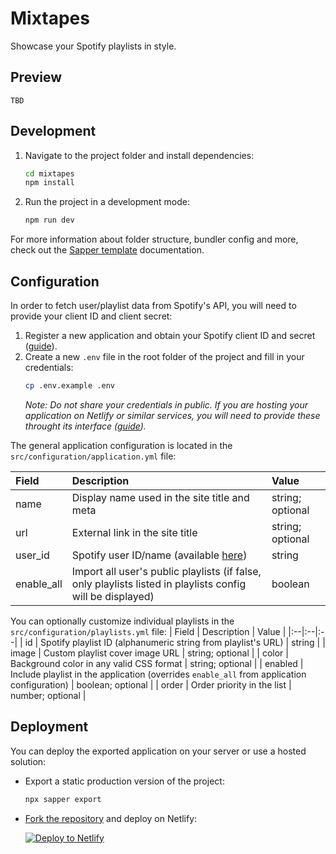 # Mixtapes

Showcase your Spotify playlists in style.

## Preview
`TBD`

## Development

1. Navigate to the project folder and install dependencies:
	```sh
    cd mixtapes
    npm install
    ```
2. Run the project in a development mode:
	```sh
    npm run dev
    ```

For more information about folder structure, bundler config and more, check out the [Sapper template](https://github.com/sveltejs/sapper-template) documentation.

## Configuration

In order to fetch user/playlist data from Spotify's API, you will need to provide your client ID and client secret:

1. Register a new application and obtain your Spotify client ID and secret ([guide](https://developer.spotify.com/documentation/general/guides/app-settings/)).
2. Create a new `.env` file in the root folder of the project and fill in your credentials:
    ```sh
    cp .env.example .env
    ```
    *Note: Do not share your credentials in public. If you are hosting your application on Netlify or similar services, you will need to provide these throught its interface ([guide](https://docs.netlify.com/configure-builds/environment-variables/)).* 

The general application configuration is located in the `src/configuration/application.yml` file:

| Field | Description | Value |
|:--|:--|:--|
| name | Display name used in the site title and meta | string; optional |
| url | External link in the site title | string; optional |
| user_id | Spotify user ID/name (available [here](https://www.spotify.com/account/overview/)) | string |
| enable_all | Import all user's public playlists (if false, only playlists listed in playlists config will be displayed) | boolean |

You can optionally customize individual playlists in the `src/configuration/playlists.yml` file:
| Field | Description | Value |
|:--|:--|:--|
| id | Spotify playlist ID (alphanumeric string from playlist's URL) | string |
| image | Custom playlist cover image URL | string; optional |
| color | Background color in any valid CSS format | string; optional |
| enabled | Include playlist in the application (overrides `enable_all` from application configuration) | boolean; optional |
| order | Order priority in the list | number; optional |

## Deployment

You can deploy the exported application on your server or use a hosted solution:

- Export a static production version of the project:
    ```sh
    npx sapper export
    ```
- [Fork the repository](https://github.com/bartosjiri/mixtapes/fork) and deploy on Netlify:

	[![Deploy to Netlify](https://www.netlify.com/img/deploy/button.svg)](https://app.netlify.com/start/deploy?repository=https://github.com/bartosjiri/mixtapes)